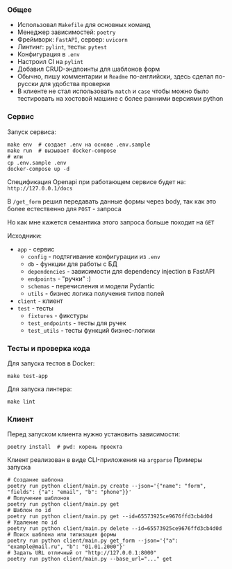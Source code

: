 ### Общее

- Использовал `Makefile` для основных команд
- Менеджер зависимостей: `poetry`
- Фреймворк: `FastAPI`, сервер: `uvicorn`
- Линтинг: `pylint`, тесты: `pytest`
- Конфигурация в `.env`
- Настроил CI на `pylint`
- Добавил CRUD-эндпоинты для шаблонов форм
- Обычно, пишу комментарии и `Readme` по-английски, здесь
сделал по-русски для удобства проверки
- В клиенте не стал использовать `match` и `case`
чтобы можно было тестировать на хостовой машине с более ранними версиями python

### Сервис

Запуск сервиса:
```shell
make env  # создает .env на основе .env.sample
make run  # вызывает docker-compose
# или
cp .env.sample .env
docker-compose up -d
```
Спецификация Openapi при работающем сервисе будет на:
`http://127.0.0.1/docs`

В `/get_form` решил передавать данные формы через body, так как это более естественно для `POST` - запроса 

Но как мне кажется семантика этого запроса больше походит на `GET`

Исходники:
- `app` - сервис
  - `config` - подтягивание конфигурации из `.env`
  - `db` - функции для работы с БД
  - `dependencies` - зависимости для dependency injection в FastAPI
  - `endpoints` - "ручки" :)
  - `schemas` - перечисления и модели Pydantic
  - `utils` - бизнес логика получения типов полей
- `client` - клиент
- `test` - тесты
  - `fixtures` - фикстуры
  - `test_endpoints` - тесты для ручек
  - `test_utils` - тесты функций бизнес-логики

### Тесты и проверка кода
Для запуска тестов в Docker:
```shell
make test-app
```
Для запуска линтера:
```shell
make lint
```

### Клиент
Перед запуском клиента нужно установить зависимости:
```shell
poetry install  # pwd: корень проекта
```
Клиент реализован в виде CLI-приложения на `argparse`
Примеры запуска
```shell
# Создание шаблона
poetry run python client/main.py create --json='{"name": "form", "fields": {"a": "email", "b": "phone"}}'
# Получение шаблонов
poetry run python client/main.py get
# Шаблон по id
poetry run python client/main.py get --id=65573925ce9676ffd3cb4d0d
# Удаление по id
poetry run python client/main.py delete --id=65573925ce9676ffd3cb4d0d
# Поиск шаблона или типизация формы
poetry run python client/main.py get_form --json='{"a": "example@mail.ru", "b": "01.01.2000"}'
# Задать URL отличный от "http://127.0.0.1:8000"
poetry run python client/main.py --base_url="..." get
```